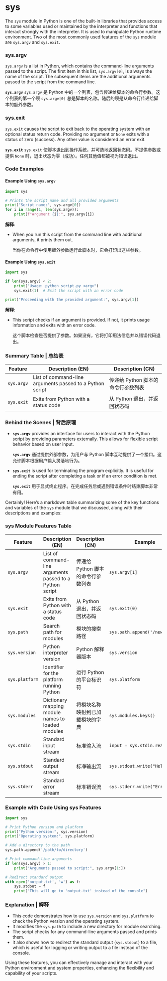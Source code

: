 # sys
The `sys` module in Python is one of the built-in libraries that provides access to some variables used or maintained by the interpreter and functions that interact strongly with the interpreter. It is used to manipulate Python runtime environment. Two of the most commonly used features of the `sys` module are `sys.argv` and `sys.exit`.

### sys.argv

`sys.argv` is a list in Python, which contains the command-line arguments passed to the script. The first item in this list, `sys.argv[0]`, is always the name of the script. The subsequent items are the additional arguments passed to the script from the command line.

**`sys.argv`**
`sys.argv` 是 Python 中的一个列表，包含传递给脚本的命令行参数。这个列表的第一个项 `sys.argv[0]` 总是脚本的名称。随后的项是从命令行传递给脚本的额外参数。

### sys.exit

`sys.exit` causes the script to exit back to the operating system with an optional status return code. Providing no argument or `None` exits with a status of zero (success). Any other value is considered an error exit.

**`sys.exit`**
`sys.exit` 使脚本退出到操作系统，并可选地返回状态码。不提供参数或提供 `None` 时，退出状态为零（成功）。任何其他值都被视为错误退出。

### Code Examples

#### Example Using `sys.argv`

```python
import sys

# Prints the script name and all provided arguments
print("Script name:", sys.argv[0])
for i in range(1, len(sys.argv)):
    print(f"Argument {i}:", sys.argv[i])
```

**解释**:
- When you run this script from the command line with additional arguments, it prints them out.
  
  当你在命令行中使用额外参数运行此脚本时，它会打印出这些参数。

#### Example Using `sys.exit`

```python
import sys

if len(sys.argv) < 2:
    print("Usage: python script.py <arg>")
    sys.exit(1)  # Exit the script with an error code

print("Proceeding with the provided argument:", sys.argv[1])
```

**解释**:
- This script checks if an argument is provided. If not, it prints usage information and exits with an error code.

  这个脚本检查是否提供了参数。如果没有，它将打印用法信息并以错误代码退出。

### Summary Table | 总结表

| Feature | Description (EN) | Description (CN) |
|---------|-------------------|-------------------|
| `sys.argv` | List of command-line arguments passed to a Python script | 传递给 Python 脚本的命令行参数列表 |
| `sys.exit` | Exits from Python with a status code | 从 Python 退出，并返回状态码 |

### Behind the Scenes | 背后原理

- **`sys.argv`** provides an interface for users to interact with the Python script by providing parameters externally. This allows for flexible script behavior based on user input.

  **`sys.argv`** 通过提供外部参数，为用户与 Python 脚本互动提供了一个接口。这允许脚本根据用户输入灵活地行为。

- **`sys.exit`** is used for terminating the program explicitly. It is useful for ending the script after completing a task or if an error condition is met.

  **`sys.exit`** 用于显式终止程序。在完成任务后或遇到错误条件时结束脚本非常有用。

Certainly! Here’s a markdown table summarizing some of the key functions and variables of the `sys` module that we discussed, along with their descriptions and examples:

### sys Module Features Table

| Feature           | Description (EN)                                         | Description (CN)                                           | Example               |
|-------------------|----------------------------------------------------------|------------------------------------------------------------|-----------------------|
| `sys.argv`        | List of command-line arguments passed to a Python script | 传递给 Python 脚本的命令行参数列表                         | `sys.argv[1]`         |
| `sys.exit`        | Exits from Python with a status code                     | 从 Python 退出，并返回状态码                               | `sys.exit(0)`         |
| `sys.path`        | Search path for modules                                  | 模块的搜索路径                                             | `sys.path.append('/new/path')` |
| `sys.version`     | Python interpreter version                               | Python 解释器版本                                          | `sys.version`         |
| `sys.platform`    | Identifier for the platform running Python               | 运行 Python 的平台标识符                                   | `sys.platform`        |
| `sys.modules`     | Dictionary mapping module names to loaded modules        | 将模块名称映射到已加载模块的字典                           | `sys.modules.keys()`  |
| `sys.stdin`       | Standard input stream                                    | 标准输入流                                                 | `input = sys.stdin.read()` |
| `sys.stdout`      | Standard output stream                                   | 标凈输出流                                                 | `sys.stdout.write("Hello\n")` |
| `sys.stderr`      | Standard error stream                                    | 标准错误流                                                 | `sys.stderr.write("Error\n")` |

### Example with Code Using sys Features

```python
import sys

# Print Python version and platform
print("Python version:", sys.version)
print("Operating system:", sys.platform)

# Add a directory to the path
sys.path.append('/path/to/directory')

# Print command-line arguments
if len(sys.argv) > 1:
    print("Arguments passed to script:", sys.argv[1:])

# Redirect standard output
with open('output.txt', 'w') as f:
    sys.stdout = f
    print("This will go to 'output.txt' instead of the console")
```

### Explanation | 解释

- This code demonstrates how to use `sys.version` and `sys.platform` to check the Python version and the operating system.
- It modifies the `sys.path` to include a new directory for module searching.
- The script checks for any command-line arguments passed and prints them.
- It also shows how to redirect the standard output (`sys.stdout`) to a file, which is useful for logging or writing output to a file instead of the console.

Using these features, you can effectively manage and interact with your Python environment and system properties, enhancing the flexibility and capability of your scripts.

